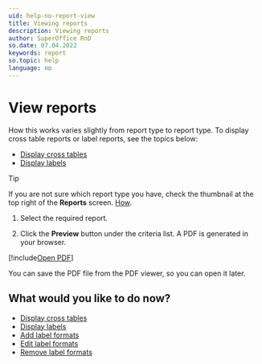 ```yaml
---
uid: help-no-report-view
title: Viewing reports
description: Viewing reports
author: SuperOffice RnD
so.date: 07.04.2022
keywords: report
so.topic: help
language: no
---
```


# View reports

How this works varies slightly from report type to report type. To display cross table reports or label reports, see the topics below:

* [Display cross tables][1]
* [Display labels][2]

> [!TIP]
> If you are not sure which report type you have, check the thumbnail at the top right of the **Reports** screen. [How][3].

1. Select the required report.

1. Click the **Preview** button under the criteria list. A PDF is generated in your browser.

[!include[Open PDF](includes/step-open-pdf.md)]

You can save the PDF file from the PDF viewer, so you can open it later.

## What would you like to do now?

* [Display cross tables][1]
* [Display labels][2]
* [Add label formats][4]
* [Edit label formats][5]
* [Remove label formats][6]

<!-- Referenced links -->
[1]: index.md
[2]: labels/index.md
[3]: properties.md
[4]: labels/add-format.md
[5]: labels/edit-format.md
[6]: labels/remove-format.md

<!-- Referenced images -->

